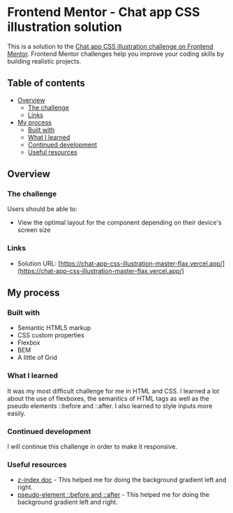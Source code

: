# Frontend Mentor - Chat app CSS illustration solution

This is a solution to the [Chat app CSS illustration challenge on Frontend Mentor](https://www.frontendmentor.io/challenges/chat-app-css-illustration-O5auMkFqY). Frontend Mentor challenges help you improve your coding skills by building realistic projects.

## Table of contents

- [Overview](#overview)
  - [The challenge](#the-challenge)
  - [Links](#links)
- [My process](#my-process)
  - [Built with](#built-with)
  - [What I learned](#what-i-learned)
  - [Continued development](#continued-development)
  - [Useful resources](#useful-resources)

## Overview

### The challenge

Users should be able to:

- View the optimal layout for the component depending on their device's screen size

### Links

- Solution URL: [https://chat-app-css-illustration-master-flax.vercel.app/](https://chat-app-css-illustration-master-flax.vercel.app/)

## My process

### Built with

- Semantic HTML5 markup
- CSS custom properties
- Flexbox
- BEM
- A little of Grid

### What I learned

It was my most difficult challenge for me in HTML and CSS.
I learned a lot about the use of flexboxes, the semantics of HTML tags as well as the pseudo elements ::before and ::after.
I also learned to style inputs more easily.

### Continued development

I will continue this challenge in order to make it responsive.

### Useful resources

- [z-index doc](https://developer.mozilla.org/fr/docs/Web/CSS/z-index) - This helped me for doing the background gradient left and right.
- [pseudo-element ::before and ::after](https://developer.mozilla.org/fr/docs/Web/CSS/::before) - This helped me for doing the background gradient left and right.
